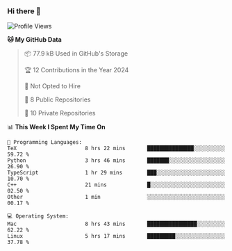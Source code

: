 ### Hi there 👋

<!--
**huayuan4396/huayuan4396** is a ✨ _special_ ✨ repository because its `README.md` (this file) appears on your GitHub profile.

Here are some ideas to get you started:

- 🔭 I’m currently working on ...
- 🌱 I’m currently learning ...
- 👯 I’m looking to collaborate on ...
- 🤔 I’m looking for help with ...
- 💬 Ask me about ...
- 📫 How to reach me: ...
- 😄 Pronouns: ...
- ⚡ Fun fact: ...
-->

<!--START_SECTION:waka-->
![Profile Views](http://img.shields.io/badge/Profile%20Views-0-blue)

**🐱 My GitHub Data** 

> 📦 77.9 kB Used in GitHub's Storage 
 > 
> 🏆 12 Contributions in the Year 2024
 > 
> 🚫 Not Opted to Hire
 > 
> 📜 8 Public Repositories 
 > 
> 🔑 10 Private Repositories 
 > 
📊 **This Week I Spent My Time On** 

```text
💬 Programming Languages: 
TeX                      8 hrs 22 mins       ███████████████░░░░░░░░░░   59.72 % 
Python                   3 hrs 46 mins       ███████░░░░░░░░░░░░░░░░░░   26.90 % 
TypeScript               1 hr 29 mins        ███░░░░░░░░░░░░░░░░░░░░░░   10.70 % 
C++                      21 mins             █░░░░░░░░░░░░░░░░░░░░░░░░   02.50 % 
Other                    1 min               ░░░░░░░░░░░░░░░░░░░░░░░░░   00.17 % 

💻 Operating System: 
Mac                      8 hrs 43 mins       ████████████████░░░░░░░░░   62.22 % 
Linux                    5 hrs 17 mins       █████████░░░░░░░░░░░░░░░░   37.78 % 
```


<!--END_SECTION:waka-->
